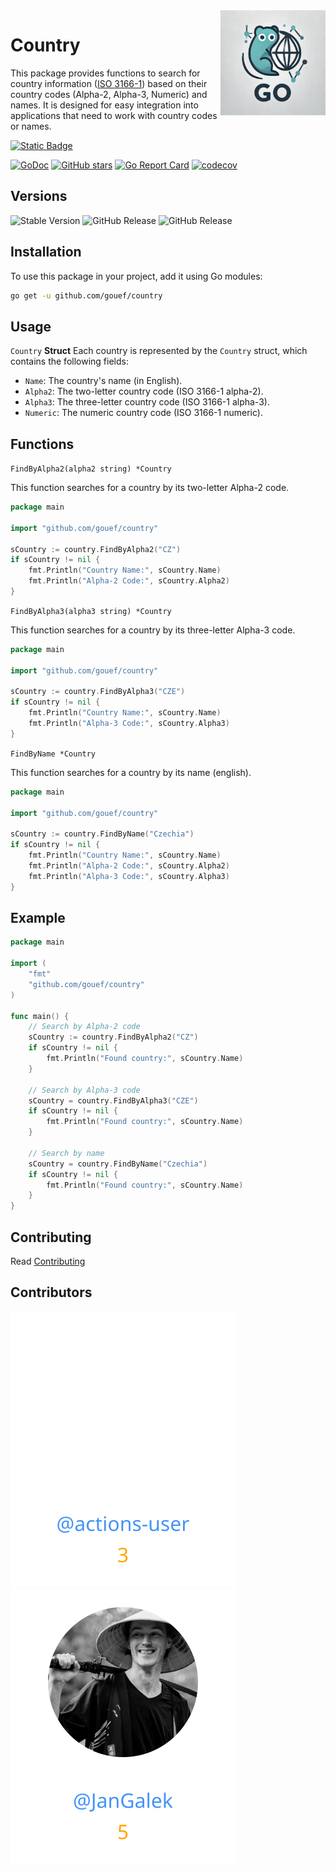 <img align=right width="168" src="docs/gouef_logo.png">

# Country
This package provides functions to search for country information ([ISO 3166-1](https://www.iso.org/iso-3166-country-codes.html)) based on their country codes (Alpha-2, Alpha-3, Numeric) and names. It is designed for easy integration into applications that need to work with country codes or names.


[![Static Badge](https://img.shields.io/badge/Github-gouef%2Fcountry-blue?style=for-the-badge&logo=github&link=github.com%2Fgouef%2Fcountry)](https://github.com/gouef/country)

[![GoDoc](https://pkg.go.dev/badge/github.com/gouef/country.svg)](https://pkg.go.dev/github.com/gouef/country)
[![GitHub stars](https://img.shields.io/github/stars/gouef/country?style=social)](https://github.com/gouef/country/stargazers)
[![Go Report Card](https://goreportcard.com/badge/github.com/gouef/country)](https://goreportcard.com/report/github.com/gouef/country)
[![codecov](https://codecov.io/github/gouef/country/branch/main/graph/badge.svg?token=YUG8EMH6Q8)](https://codecov.io/github/gouef/country)

## Versions
![Stable Version](https://img.shields.io/github/v/release/gouef/country?label=Stable&labelColor=green)
![GitHub Release](https://img.shields.io/github/v/release/gouef/country?label=RC&include_prereleases&filter=*rc*&logoSize=diago)
![GitHub Release](https://img.shields.io/github/v/release/gouef/country?label=Beta&include_prereleases&filter=*beta*&logoSize=diago)

## Installation

To use this package in your project, add it using Go modules:

```bash
go get -u github.com/gouef/country
```

## Usage
`Country` **Struct**
Each country is represented by the `Country` struct, which contains the following fields:

- `Name`: The country's name (in English).
- `Alpha2`: The two-letter country code (ISO 3166-1 alpha-2).
- `Alpha3`: The three-letter country code (ISO 3166-1 alpha-3).
- `Numeric`: The numeric country code (ISO 3166-1 numeric).

## Functions

`FindByAlpha2(alpha2 string) *Country`

This function searches for a country by its two-letter Alpha-2 code.

```go
package main

import "github.com/gouef/country"

sCountry := country.FindByAlpha2("CZ")
if sCountry != nil {
    fmt.Println("Country Name:", sCountry.Name)
    fmt.Println("Alpha-2 Code:", sCountry.Alpha2)
}
```

`FindByAlpha3(alpha3 string) *Country`

This function searches for a country by its three-letter Alpha-3 code.

```go
package main

import "github.com/gouef/country"

sCountry := country.FindByAlpha3("CZE")
if sCountry != nil {
    fmt.Println("Country Name:", sCountry.Name)
    fmt.Println("Alpha-3 Code:", sCountry.Alpha3)
}
```

`FindByName *Country`

This function searches for a country by its name (english).

```go
package main

import "github.com/gouef/country"

sCountry := country.FindByName("Czechia")
if sCountry != nil {
    fmt.Println("Country Name:", sCountry.Name)
    fmt.Println("Alpha-2 Code:", sCountry.Alpha2)
    fmt.Println("Alpha-3 Code:", sCountry.Alpha3)
}
```

## Example

```go
package main

import (
	"fmt"
	"github.com/gouef/country"
)

func main() {
	// Search by Alpha-2 code
	sCountry := country.FindByAlpha2("CZ")
	if sCountry != nil {
		fmt.Println("Found country:", sCountry.Name)
	}

	// Search by Alpha-3 code
	sCountry = country.FindByAlpha3("CZE")
	if sCountry != nil {
		fmt.Println("Found country:", sCountry.Name)
	}

	// Search by name
	sCountry = country.FindByName("Czechia")
	if sCountry != nil {
		fmt.Println("Found country:", sCountry.Name)
	}
}

```

## Contributing

Read [Contributing](CONTRIBUTING.md)

## Contributors

<div>
<span>
  <a href="https://github.com/actions-user"><img src="https://raw.githubusercontent.com/gouef/country/refs/heads/contributors-svg/.github/contributors/actions-user.svg" alt="actions-user" /></a>
</span>
<span>
  <a href="https://github.com/JanGalek"><img src="https://raw.githubusercontent.com/gouef/country/refs/heads/contributors-svg/.github/contributors/JanGalek.svg" alt="JanGalek" /></a>
</span>
</div>

